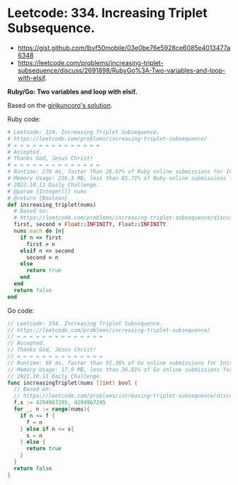 # Leetcode: 334. Increasing Triplet Subsequence. 

- https://gist.github.com/lbvf50mobile/03e0be76e5928ce6085e4013477a6348
- https://leetcode.com/problems/increasing-triplet-subsequence/discuss/2691898/RubyGo%3A-Two-variables-and-loop-with-elsif.

**Ruby/Go: Two variables and loop with elsif.**

Based on the [girikuncoro's solution](https://leetcode.com/problems/increasing-triplet-subsequence/discuss/78995/Python-Easy-O(n)-Solution).


Ruby code:
```Ruby
# Leetcode: 334. Increasing Triplet Subsequence. 
# https://leetcode.com/problems/increasing-triplet-subsequence/
# = = = = = = = = = = = = = =
# Accepted.
# Thanks God, Jesus Christ!
# = = = = = = = = = = = = = =
# Runtime: 270 ms, faster than 28.57% of Ruby online submissions for Increasing Triplet Subsequence.
# Memory Usage: 216.3 MB, less than 85.71% of Ruby online submissions for Increasing Triplet Subsequence.
# 2022.10.11 Daily Challenge.
# @param {Integer[]} nums
# @return {Boolean}
def increasing_triplet(nums)
  # Based on:
  # https://leetcode.com/problems/increasing-triplet-subsequence/discuss/78995/Python-Easy-O(n)-Solution
  first, second = Float::INFINITY, Float::INFINITY
  nums.each do |n|
    if n <= first
      first = n
    elsif n <= second
      second = n
    else
      return true
    end
  end
  return false
end

```

Go code:
```Go
// Leetcode: 334. Increasing Triplet Subsequence. 
// https://leetcode.com/problems/increasing-triplet-subsequence/
// = = = = = = = = = = = = = =
// Accepted.
// Thanks God, Jesus Christ!
// = = = = = = = = = = = = = =
// Runtime: 68 ms, faster than 92.36% of Go online submissions for Increasing Triplet Subsequence.
// Memory Usage: 17.9 MB, less than 36.81% of Go online submissions for Increasing Triplet Subsequence.
// 2022.10.11 Daily Challenge.
func increasingTriplet(nums []int) bool {
  // Based on:
  // https://leetcode.com/problems/increasing-triplet-subsequence/discuss/78995/Python-Easy-O(n)-Solution
  f,s := 4294967295, 4294967295
  for _, n := range(nums){
    if n <= f {
      f = n
    } else if n <= s{
      s = n
    } else {
      return true
    }
  }
  return false
}
```
